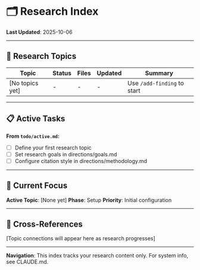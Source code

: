 # 🗂️ Research Index

**Last Updated**: 2025-10-06

---

## 📂 Research Topics

| Topic | Status | Files | Updated | Summary |
|-------|--------|-------|---------|---------|
| [No topics yet] | - | - | - | Use `/add-finding` to start |

---

## 📋 Active Tasks

**From `todo/active.md`:**
- [ ] Define your first research topic
- [ ] Set research goals in directions/goals.md
- [ ] Configure citation style in directions/methodology.md

---

## 🎯 Current Focus

**Active Topic**: [None yet]
**Phase**: Setup
**Priority**: Initial configuration

---

## 🔗 Cross-References

[Topic connections will appear here as research progresses]

---

**Navigation**: This index tracks your research content only. For system info, see CLAUDE.md.
